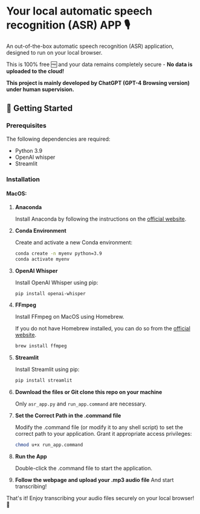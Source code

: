 # Your local automatic speech recognition (ASR) APP 🎙️

An out-of-the-box automatic speech recognition (ASR) application, designed to run on your local browser. 

This is 100% free 🆓 and your data remains completely secure - **No data is uploaded to the cloud!**

**This project is mainly developed by ChatGPT (GPT-4 Browsing version) under human supervision.**

## 🚀 Getting Started 

### Prerequisites 

The following dependencies are required:

- Python 3.9
- OpenAI whisper
- Streamlit

### Installation

#### MacOS:

1. **Anaconda**

   Install Anaconda by following the instructions on the [official website](https://www.anaconda.com/download).

2. **Conda Environment**

   Create and activate a new Conda environment:

   ```bash
   conda create -n myenv python=3.9
   conda activate myenv
   ```
3. **OpenAI Whisper**

   Install OpenAI Whisper using pip:

   ```bash
   pip install openai-whisper
   ```
4. **FFmpeg**

   Install FFmpeg on MacOS using Homebrew. 
   
   If you do not have Homebrew installed, you can do so from the [official website](https://brew.sh/).

   ```bash
   brew install ffmpeg
   ```
5. **Streamlit**

   Install Streamlit using pip:
   
   ```bash
   pip install streamlit
   ```
6. **Download the files or Git clone this repo on your machine**

   Only ```asr_app.py``` and ```run_app.command``` are necessary.

7. **Set the Correct Path in the .command file**

   Modify the .command file (or modify it to any shell script) to set the correct path to your application. Grant it appropriate access privileges:
   ```bash
   chmod u+x run_app.command
   ```
8. **Run the App**

   Double-click the .command file to start the application.

9. **Follow the webpage and upload your .mp3 audio file**
   And start transcribing!


That's it! Enjoy transcribing your audio files securely on your local browser! 🎉
